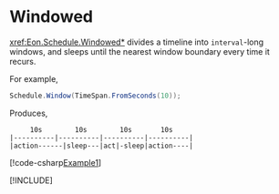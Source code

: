 ﻿# Windowed

<xref:Eon.Schedule.Windowed*> divides a timeline into `interval`-long windows,
and sleeps until the nearest window boundary every time it recurs.

For example,

```csharp
Schedule.Window(TimeSpan.FromSeconds(10));
```

Produces,

``` shell
     10s        10s        10s       10s
|----------|----------|----------|----------|
|action------|sleep---|act|-sleep|action----|
```

[!code-csharp[Example1](../../../Eon.Tests/Examples/WindowedTests.cs#Example1)]

[!INCLUDE[](../../../Eon.Tests/Examples/__examples__/WindowedTests.Case1.md)]
